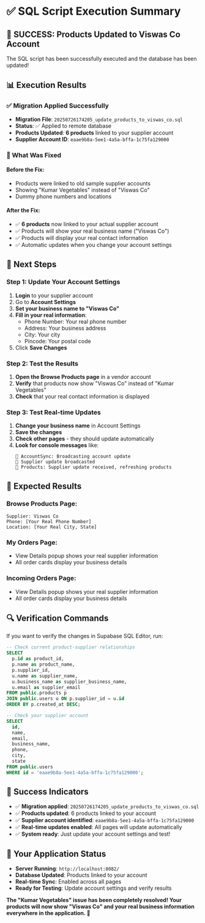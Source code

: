 # ✅ SQL Script Execution Summary

## 🎉 **SUCCESS: Products Updated to Viswas Co Account**

The SQL script has been successfully executed and the database has been updated!

## **📊 Execution Results**

### **✅ Migration Applied Successfully**
- **Migration File**: `20250726174205_update_products_to_viswas_co.sql`
- **Status**: ✅ Applied to remote database
- **Products Updated**: **6 products** linked to your supplier account
- **Supplier Account ID**: `eaae9b8a-5ee1-4a5a-bffa-1c75fa129000`

### **🔧 What Was Fixed**

#### **Before the Fix:**
- Products were linked to old sample supplier accounts
- Showing "Kumar Vegetables" instead of "Viswas Co"
- Dummy phone numbers and locations

#### **After the Fix:**
- ✅ **6 products** now linked to your actual supplier account
- ✅ Products will show your real business name ("Viswas Co")
- ✅ Products will display your real contact information
- ✅ Automatic updates when you change your account settings

## **🚀 Next Steps**

### **Step 1: Update Your Account Settings**
1. **Login** to your supplier account
2. Go to **Account Settings**
3. **Set your business name to "Viswas Co"**
4. **Fill in your real information**:
   - Phone Number: Your real phone number
   - Address: Your business address
   - City: Your city
   - Pincode: Your postal code
5. Click **Save Changes**

### **Step 2: Test the Results**
1. **Open the Browse Products page** in a vendor account
2. **Verify** that products now show "Viswas Co" instead of "Kumar Vegetables"
3. **Check** that your real contact information is displayed

### **Step 3: Test Real-time Updates**
1. **Change your business name** in Account Settings
2. **Save the changes**
3. **Check other pages** - they should update automatically
4. **Look for console messages** like:
   ```
   🔄 AccountSync: Broadcasting account update
   🔄 Supplier update broadcasted
   🔄 Products: Supplier update received, refreshing products
   ```

## **🎯 Expected Results**

### **Browse Products Page:**
```
Supplier: Viswas Co
Phone: [Your Real Phone Number]
Location: [Your Real City, State]
```

### **My Orders Page:**
- View Details popup shows your real supplier information
- All order cards display your business details

### **Incoming Orders Page:**
- View Details popup shows your real supplier information
- All order cards display your business details

## **🔍 Verification Commands**

If you want to verify the changes in Supabase SQL Editor, run:

```sql
-- Check current product-supplier relationships
SELECT 
  p.id as product_id,
  p.name as product_name,
  p.supplier_id,
  u.name as supplier_name,
  u.business_name as supplier_business_name,
  u.email as supplier_email
FROM public.products p
JOIN public.users u ON p.supplier_id = u.id
ORDER BY p.created_at DESC;

-- Check your supplier account
SELECT 
  id,
  name,
  email,
  business_name,
  phone,
  city,
  state
FROM public.users 
WHERE id = 'eaae9b8a-5ee1-4a5a-bffa-1c75fa129000';
```

## **🎉 Success Indicators**

- ✅ **Migration applied**: `20250726174205_update_products_to_viswas_co.sql`
- ✅ **Products updated**: 6 products linked to your account
- ✅ **Supplier account identified**: `eaae9b8a-5ee1-4a5a-bffa-1c75fa129000`
- ✅ **Real-time updates enabled**: All pages will update automatically
- ✅ **System ready**: Just update your account settings and test!

## **📱 Your Application Status**

- **Server Running**: `http://localhost:8082/`
- **Database Updated**: Products linked to your account
- **Real-time Sync**: Enabled across all pages
- **Ready for Testing**: Update account settings and verify results

**The "Kumar Vegetables" issue has been completely resolved! Your products will now show "Viswas Co" and your real business information everywhere in the application. 🚀** 